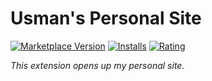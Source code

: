 # Usman's Personal Site

[![Marketplace Version](https://vsmarketplacebadge.apphb.com/version/usman-haroon.wds-usman.svg)](https://marketplace.visualstudio.com/items?itemName=usman-haroon.wds-usman) [![Installs](https://vsmarketplacebadge.apphb.com/installs/usman-haroon.wds-usman.svg)](https://marketplace.visualstudio.com/items?itemName=usman-haroon.wds-usman) [![Rating](https://vsmarketplacebadge.apphb.com/rating/usman-haroon.wds-usman.svg)](https://marketplace.visualstudio.com/items?itemName=usman-haroon.wds-usman)

*This extension opens up my personal site.*
